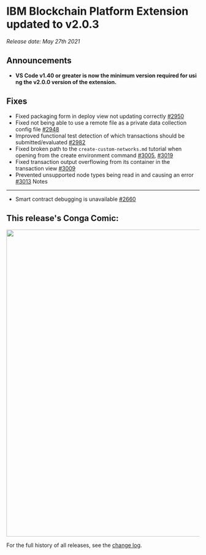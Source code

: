 # IBM Blockchain Platform Extension updated to v2.0.3
_Release date: May 27th 2021_

Announcements
---

* **VS Code v1.40 or greater is now the minimum version required for using the v2.0.0 version of the extension.**

Fixes
---
* Fixed packaging form in deploy view not updating correctly [#2950](https://github.com/IBM-Blockchain/blockchain-vscode-extension/issues/2950)
* Fixed not being able to use a remote file as a private data collection config file [#2948](https://github.com/IBM-Blockchain/blockchain-vscode-extension/issues/2948)
* Improved functional test detection of which transactions should be submitted/evaluated [#2982](https://github.com/IBM-Blockchain/blockchain-vscode-extension/issues/2982)
* Fixed broken path to the `create-custom-networks.md` tutorial when opening from the create environment command [#3005](https://github.com/IBM-Blockchain/blockchain-vscode-extension/issues/3005), [#3019](https://github.com/IBM-Blockchain/blockchain-vscode-extension/issues/3019)
* Fixed transaction output overflowing from its container in the transaction view [#3009](https://github.com/IBM-Blockchain/blockchain-vscode-extension/issues/3009)
* Prevented unsupported node types being read in and causing an error [#3013](https://github.com/IBM-Blockchain/blockchain-vscode-extension/issues/3013)
Notes
---
* Smart contract debugging is unavailable [#2660](https://github.com/IBM-Blockchain/blockchain-vscode-extension/issues/2660)

This release's Conga Comic:	
---	
<img src="https://congacomic.github.io/assets/img/blockheight-86.jpg" width="800">	

For the full history of all releases, see the [change log](https://marketplace.visualstudio.com/items/IBMBlockchain.ibm-blockchain-platform/changelog).
